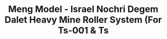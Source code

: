 ---
layout: product
title: "Meng Model - Israel Nochri Degem Dalet Heavy Mine Roller System (For Ts-001 & Ts"
price: "2200" 
desc: "N/A"
img_path: "/assets/img/MM-SPS-021.webp"
brand: "N/A"
available: false
special_offer: false
new: false
soon: false
cat: "010000"
subcat: "011000"
subsubcat: "0N/A"
sifra: "MM-SPS-021"
popular: false
---